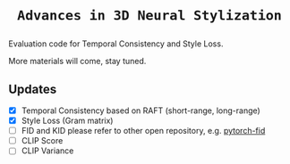 # <p align='center'>`Advances in 3D Neural Stylization`</p>

Evaluation code for Temporal Consistency and Style Loss.

More materials will come, stay tuned.

## Updates
- [x] Temporal Consistency based on RAFT (short-range, long-range)
- [x] Style Loss (Gram matrix)
- [ ] FID and KID please refer to other open repository, e.g. [pytorch-fid](https://github.com/mseitzer/pytorch-fid)
- [ ] CLIP Score
- [ ] CLIP Variance
